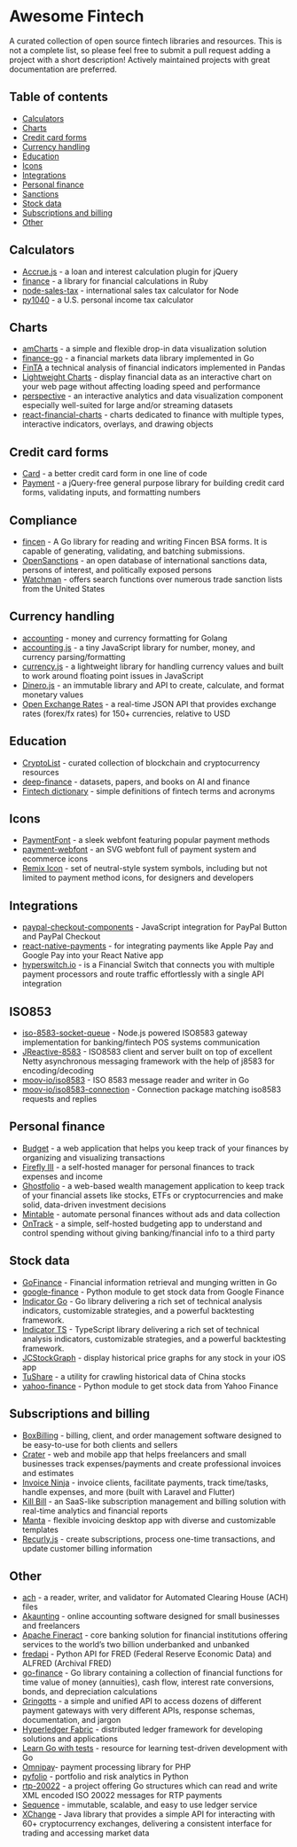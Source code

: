 # Awesome Fintech

A curated collection of open source fintech libraries and resources. This is not a complete list, so please feel free to submit a pull request adding a project with a short description! Actively maintained projects with great documentation are preferred.

## Table of contents
- [Calculators](#calculators)
- [Charts](#charts)
- [Credit card forms](#credit-card-forms)
- [Currency handling](#currency-handling)
- [Education](#education)
- [Icons](#icons)
- [Integrations](#integrations)
- [Personal finance](#personal-finance)
- [Sanctions](#sanctions)
- [Stock data](#stock-data)
- [Subscriptions and billing](#subscriptions-and-billing)
- [Other](#other)

## Calculators
- [Accrue.js](https://github.com/jpederson/Accrue.js) - a loan and interest calculation plugin for jQuery
- [finance](https://github.com/marksweston/finance) - a library for financial calculations in Ruby
- [node-sales-tax](https://github.com/valeriansaliou/node-sales-tax) - international sales tax calculator for Node
- [py1040](https://github.com/b-k/py1040) - a U.S. personal income tax calculator

## Charts
- [amCharts](https://github.com/amcharts/amcharts4) - a simple and flexible drop-in data visualization solution
- [finance-go](https://github.com/piquette/finance-go) - a financial markets data library implemented in Go
- [FinTA](https://github.com/peerchemist/finta) a technical analysis of financial indicators implemented in Pandas
- [Lightweight Charts](https://github.com/tradingview/lightweight-charts) - display financial data as an interactive chart on your web page without affecting loading speed and performance
- [perspective](https://github.com/finos/perspective) -  an interactive analytics and data visualization component especially well-suited for large and/or streaming datasets
- [react-financial-charts](https://github.com/reactivemarkets/react-financial-charts) - charts dedicated to finance with multiple types, interactive indicators, overlays, and drawing objects

## Credit card forms
- [Card](https://github.com/jessepollak/card) - a better credit card form in one line of code
- [Payment](https://github.com/jessepollak/payment) - a jQuery-free general purpose library for building credit card forms, validating inputs, and formatting numbers

## Compliance
- [fincen](https://github.com/moov-io/fincen) - A Go library for reading and writing Fincen BSA forms. It is capable of generating, validating, and batching submissions.
- [OpenSanctions](https://github.com/pudo/opensanctions) - an open database of international sanctions data, persons of interest, and politically exposed persons
- [Watchman](https://github.com/moov-io/watchman) - offers search functions over numerous trade sanction lists from the United States

## Currency handling
- [accounting](https://github.com/leekchan/accounting) - money and currency formatting for Golang
- [accounting.js](https://github.com/openexchangerates/accounting.js) -  a tiny JavaScript library for number, money, and currency parsing/formatting
- [currency.js](https://github.com/scurker/currency.js/) - a lightweight library for handling currency values and built to work around floating point issues in JavaScript
- [Dinero.js](https://github.com/dinerojs/dinero.js) - an immutable library and API to create, calculate, and format monetary values
- [Open Exchange Rates](https://github.com/wjcrowcroft/open-exchange-rates) - a real-time JSON API that provides exchange rates (forex/fx rates) for 150+ currencies, relative to USD

## Education
- [CryptoList](https://github.com/coinpride/CryptoList) - curated collection of blockchain and cryptocurrency resources
- [deep-finance](https://github.com/sangyx/deep-finance) - datasets, papers, and books on AI and finance
- [Fintech dictionary](https://github.com/moov-io/terms-dictionary) - simple definitions of fintech terms and acronyms

## Icons
- [PaymentFont](https://github.com/AlexanderPoellmann/PaymentFont) - a sleek webfont featuring popular payment methods
- [payment-webfont](https://github.com/orlandotm/payment-webfont) - an SVG webfont full of payment system and ecommerce icons
- [Remix Icon](https://github.com/Remix-Design/RemixIcon) - set of neutral-style system symbols, including but not limited to payment method icons, for designers and developers

## Integrations
- [paypal-checkout-components](https://github.com/paypal/paypal-checkout-components) - JavaScript integration for PayPal Button and PayPal Checkout
- [react-native-payments](https://github.com/naoufal/react-native-payments) - for integrating payments like Apple Pay and Google Pay into your React Native app
- [hyperswitch.io](https://github.com/juspay/hyperswitch/) - is a Financial Switch that connects you with multiple payment processors and route traffic effortlessly with a single API integration

## ISO853
- [iso-8583-socket-queue](https://github.com/juks/iso-8583-socket-queue) - Node.js powered ISO8583 gateway implementation for banking/fintech POS systems communication
- [JReactive-8583](https://github.com/kpavlov/jreactive-8583) - ISO8583 client and server built on top of excellent Netty asynchronous messaging framework with the help of j8583 for encoding/decoding
- [moov-io/iso8583](https://github.com/moov-io/iso8583) - ISO 8583 message reader and writer in Go
- [moov-io/iso8583-connection](https://github.com/moov-io/iso8583-connection) - Connection package matching iso8583 requests and replies

## Personal finance
- [Budget](https://github.com/range-of-motion/budget) - a web application that helps you keep track of your finances by organizing and visualizing transactions
- [Firefly III](https://github.com/firefly-iii/firefly-iii) - a self-hosted manager for personal finances to track expenses and income
- [Ghostfolio](https://github.com/ghostfolio/ghostfolio) - a web-based wealth management application to keep track of your financial assets like stocks, ETFs or cryptocurrencies and make solid, data-driven investment decisions
- [Mintable](https://github.com/kevinschaich/mintable) - automate personal finances without ads and data collection
- [OnTrack](https://github.com/inoda/ontrack) - a simple, self-hosted budgeting app to understand and control spending without giving banking/financial info to a third party

## Stock data
- [GoFinance](https://github.com/aktau/gofinance) - Financial information retrieval and munging written in Go
- [google-finance](https://github.com/hongtaocai/googlefinance) - Python module to get stock data from Google Finance
- [Indicator Go](https://github.com/cinar/indicator) - Go library delivering a rich set of technical analysis indicators, customizable strategies, and a powerful backtesting framework.
- [Indicator TS](https://github.com/cinar/indicatorts) - TypeScript library delivering a rich set of technical analysis indicators, customizable strategies, and a powerful backtesting framework.
- [JCStockGraph](https://github.com/jconst/JCStockGraph) - display historical price graphs for any stock in your iOS app
- [TuShare](https://github.com/waditu/tushare) - a utility for crawling historical data of China stocks
- [yahoo-finance](https://github.com/lukaszbanasiak/yahoo-finance) - Python module to get stock data from Yahoo Finance

## Subscriptions and billing
- [BoxBilling](https://github.com/boxbilling/boxbilling) - billing, client, and order management software designed to be easy-to-use for both clients and sellers
- [Crater](https://github.com/bytefury/crater) - web and mobile app that helps freelancers and small businesses track expenses/payments and create professional invoices and estimates
- [Invoice Ninja](https://github.com/invoiceninja/invoiceninja) - invoice clients, facilitate payments, track time/tasks, handle expenses, and more (built with Laravel and Flutter)
- [Kill Bill](https://github.com/killbill/killbill) - an SaaS-like subscription management and billing solution with real-time analytics and financial reports
- [Manta](https://github.com/hql287/Manta) - flexible invoicing desktop app with diverse and customizable templates
- [Recurly.js](https://github.com/recurly/recurly-js) - create subscriptions, process one-time transactions, and update customer billing information

## Other
- [ach](https://github.com/moov-io/ach) - a reader, writer, and validator for Automated Clearing House (ACH) files
- [Akaunting](https://github.com/akaunting/akaunting) - online accounting software designed for small businesses and freelancers
- [Apache Fineract](https://github.com/apache/fineract) - core banking solution for financial institutions offering services to the world’s two billion underbanked and unbanked
- [fredapi](https://github.com/mortada/fredapi) - Python API for FRED (Federal Reserve Economic Data) and ALFRED (Archival FRED)
- [go-finance](https://github.com/alpeb/go-finance) - Go library containing a collection of financial functions for time value of money (annuities), cash flow, interest rate conversions, bonds, and depreciation calculations
- [Gringotts](https://github.com/aviabird/gringotts) - a simple and unified API to access dozens of different payment gateways with very different APIs, response schemas, documentation, and jargon
- [Hyperledger Fabric](https://github.com/hyperledger/fabric) - distributed ledger framework for developing solutions and applications
- [Learn Go with tests](https://quii.gitbook.io/learn-go-with-tests) - resource for learning test-driven development with Go
- [Omnipay](https://github.com/thephpleague/omnipay)- payment processing library for PHP
- [pyfolio](https://github.com/quantopian/pyfolio) - portfolio and risk analytics in Python
- [rtp-20022](https://github.com/moov-io/rtp20022) -  a project offering Go structures which can read and write XML encoded ISO 20022 messages for RTP payments
- [Sequence](https://github.com/runopsio/sequence) - immutable, scalable, and easy to use ledger service
- [XChange](https://github.com/knowm/XChange) - Java library that provides a simple API for interacting with 60+ cryptocurrency exchanges, delivering a consistent interface for trading and accessing market data
